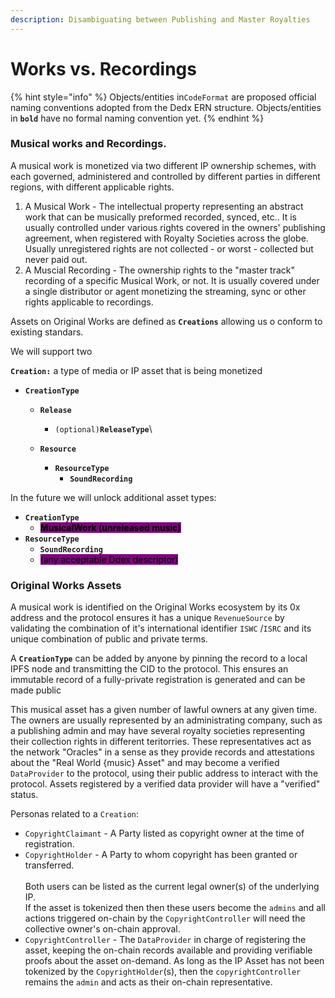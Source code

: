 ```yaml
---
description: Disambiguating between Publishing and Master Royalties
---
```


# Works vs. Recordings



{% hint style="info" %}
Objects/entities in`CodeFormat` are proposed official naming conventions adopted from the Dedx ERN structure. Objects/entities in **`bold`** have no formal naming convention yet.&#x20;
{% endhint %}

### **Musical works and Recordings.**&#x20;

A musical work is monetized via two different IP ownership schemes, with each governed, administered and controlled by different parties in different regions, with different applicable rights.&#x20;

1. A Musical Work - The intellectual property representing an abstract work that can be musically preformed recorded, synced, etc.. It is usually controlled under various rights covered in the owners' publishing agreement, when registered with Royalty Societies across the globe. Usually unregistered rights are not collected - or worst - collected but never paid out.
2. A Muscial Recording - The ownership rights to the "master track" recording of a specific Musical Work, or not. It is usually covered under a single distributor or agent monetizing the streaming, sync or other rights applicable to recordings.&#x20;

Assets on Original Works are defined as **`Creations`** allowing us o conform to existing standars.&#x20;

We will support two&#x20;

**`Creation:`** a type of media or IP asset that is being monetized&#x20;

* **`CreationType`**
  * **`Release`**
    * `(optional)`**`ReleaseType`**\

  * **`Resource`**
    * **`ResourceType`**
      * **`SoundRecording`**

In the future we will unlock additional asset types:

* **`CreationType`**
  * <mark style="background-color:purple;">**MusicalWork (unreleased music)**</mark>
* **`ResourceType`**
  * **`SoundRecording`**
  * <mark style="background-color:purple;">(any acceptable Ddex descriptor)</mark>

### Original Works Assets

A musical work is identified on the Original Works ecosystem by its 0x address and the protocol ensures it has a unique `RevenueSource` by validating the combination of it's international identifier `ISWC` /`ISRC` and its unique combination of public and private terms.&#x20;

A **`CreationType`** can be added by anyone by pinning the record to a local IPFS node and transmitting the CID to the protocol. This ensures an immutable record of a fully-private registration  is generated and can be made public

This musical asset has a given number of lawful owners at any given time. The owners are usually represented by an administrating company, such as a publishing admin and may have several royalty societies representing their collection rights in different teritorries. These representatives act as the network "Oracles" in a sense as they provide records and attestations about the "Real World {music} Asset" and may become a verified `DataProvider` to the protocol, using their public address to interact with the protocol. Assets registered by a verified data provider will have a "verified" status.

Personas related to a `Creation`:&#x20;

* `CopyrightClaimant` - A Party listed as copyright owner at the time of registration.
* `CopyrightHolder` - A Party to whom copyright has been granted or transferred.\
  \
  Both users can be listed as the current legal owner(s) of the underlying IP. \
  If the asset is tokenized then then these users become the `admins` and all actions triggered on-chain by the `CopyrightController` will need the collective owner's on-chain approval.
* `CopyrightController` - The `DataProvider` in charge of registering the asset, keeping the on-chain records available and providing verifiable proofs about the asset on-demand. As long as the IP Asset has not been tokenized by the `CopyrightHolder`(s), then the `copyrightController` remains the `admin` and acts as their on-chain representative.

###
